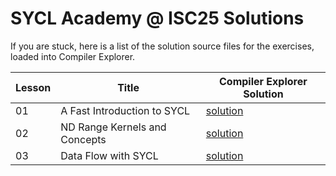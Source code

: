 # SYCL Academy @ ISC25 Solutions

If you are stuck, here is a list of the solution source files for the exercises, loaded into Compiler Explorer.


| Lesson | Title | Compiler Explorer Solution |
|--------|-------|--------|
| 01 | A Fast Introduction to SYCL | [solution][lesson-1-CEsolution]  |
| 02 | ND Range Kernels and Concepts | [solution][lesson-2-CEsolution] |
| 03 | Data Flow with SYCL | [solution][lesson-3-CEsolution] |

[lesson-1-CEsolution]: https://godbolt.org/z/Knn4ef9b4
[lesson-2-CEsolution]: https://godbolt.org/z/TeY38q9vh
[lesson-3-CEsolution]: https://godbolt.org/z/djc7zK9bG